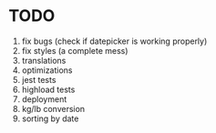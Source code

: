 # TODO

1. fix bugs (check if datepicker is working properly)
2. fix styles (a complete mess)
3. translations
4. optimizations
5. jest tests
6. highload tests
7. deployment
8. kg/lb conversion
9. sorting by date
